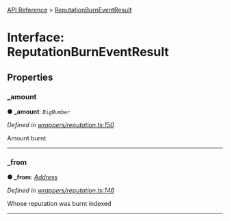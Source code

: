 [API Reference](../README.md) > [ReputationBurnEventResult](../interfaces/ReputationBurnEventResult.md)



# Interface: ReputationBurnEventResult


## Properties
<a id="_amount"></a>

###  _amount

**●  _amount**:  *`BigNumber`* 

*Defined in [wrappers/reputation.ts:150](https://github.com/daostack/arc.js/blob/f343aa24/lib/wrappers/reputation.ts#L150)*



Amount burnt




___

<a id="_from"></a>

###  _from

**●  _from**:  *[Address](../#Address)* 

*Defined in [wrappers/reputation.ts:146](https://github.com/daostack/arc.js/blob/f343aa24/lib/wrappers/reputation.ts#L146)*



Whose reputation was burnt indexed




___


